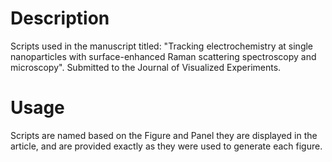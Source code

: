 # Description
Scripts used in the manuscript titled: "Tracking electrochemistry at single nanoparticles with surface-enhanced Raman scattering spectroscopy and microscopy". Submitted to the Journal of Visualized Experiments.

# Usage
Scripts are named based on the Figure and Panel they are displayed in the article, and are provided exactly as they were used to generate each figure.

